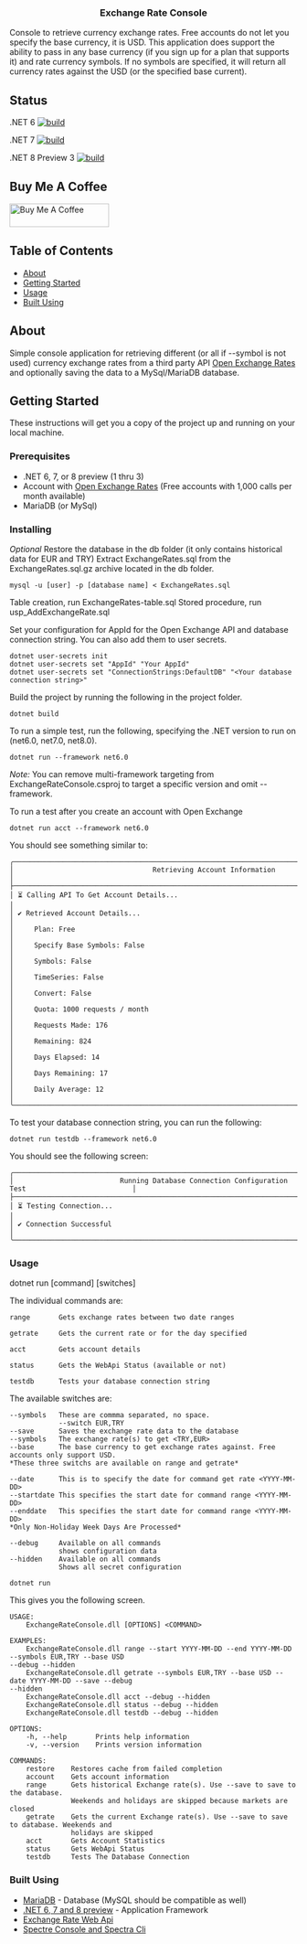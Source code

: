 <h3 align="center">Exchange Rate Console</h3>

<p>Console to retrieve currency exchange rates. Free accounts do not let you specify the base currency, it is USD. This application does support the ability to pass in any base currency (if you sign up for a plan that supports it) and rate currency symbols. If no symbols are specified, it will return all currency rates against the USD (or the specified base current).
    <br> 
</p>

## Status

.NET 6
[![build](https://github.com/dotnetdeveloperaz/ExchangeRateConsolev2/actions/workflows/dotnet6.yml/badge.svg?branch=main)](https://github.com/dotnetdeveloperaz/ExchangeRateConsolev2/actions/workflows/dotnet6.yml)

.NET 7
[![build](https://github.com/dotnetdeveloperaz/ExchangeRateConsolev2/actions/workflows/dotnet7.yml/badge.svg?branch=main)](https://github.com/dotnetdeveloperaz/ExchangeRateConsolev2/actions/workflows/dotnet7.yml)

.NET 8 Preview 3
[![build](https://github.com/dotnetdeveloperaz/ExchangeRateConsolev2/actions/workflows/dotnet8.yml/badge.svg?branch=main)](https://github.com/dotnetdeveloperaz/ExchangeRateConsolev2/actions/workflows/dotnet8.yml)

## Buy Me A Coffee
<a href="https://www.buymeacoffee.com/dotnetdev" target="_blank"><img src="https://cdn.buymeacoffee.com/buttons/default-orange.png" alt="Buy Me A Coffee" height="41" width="174"></a>

## Table of Contents
- [About](#about)
- [Getting Started](#getting_started)
- [Usage](#usage)
- [Built Using](#built_using)

## About <a name = "about"></a>

Simple console application for retrieving different (or all if --symbol is not used) currency exchange rates from a third party API <a target="_blank" href="https://openexchangerates.org/api/">Open Exchange Rates</a> and optionally saving the data to a MySql/MariaDB database.

## Getting Started <a name = "getting_started"></a>

These instructions will get you a copy of the project up and running on your local machine.

### Prerequisites

- .NET 6, 7, or 8 preview (1 thru 3)
- Account with <a target="_blank" href="https://openexchangerates.org/api/">Open Exchange Rates</a> (Free accounts with 1,000 calls per month available)
- MariaDB (or MySql)

### Installing

*Optional* Restore the database in the db folder (it only contains historical data for EUR and TRY)
Extract ExchangeRates.sql from the ExchangeRates.sql.gz archive located in the db folder.
```
mysql -u [user] -p [database name] < ExchangeRates.sql
```
Table creation, run ExchangeRates-table.sql
Stored procedure, run usp_AddExchangeRate.sql

Set your configuration for AppId for the Open Exchange API and database connection string. You can also add them to user secrets.
```
dotnet user-secrets init
dotnet user-secrets set "AppId" "Your AppId"
dotnet user-secrets set "ConnectionStrings:DefaultDB" "<Your database connection string>"
```

Build the project by running the following in the project folder.
``` 
dotnet build
``` 
To run a simple test, run the following, specifying the .NET version to run on (net6.0, net7.0, net8.0).
``` 
dotnet run --framework net6.0
```
*Note:* You can remove multi-framework targeting from ExchangeRateConsole.csproj to target a specific version and omit --framework.

To run a test after you create an account with Open Exchange
```
dotnet run acct --framework net6.0
```
You should see something similar to:
```
╭──────────────────────────────────────────────────────────────────────────────────────────────────╮
│                                  Retrieving Account Information                                  │
├──────────────────────────────────────────────────────────────────────────────────────────────────┤
│ ⏳ Calling API To Get Account Details...                                                         │
│ ✔ Retrieved Account Details...                                                                  │
│     Plan: Free                                                                                   │
│     Specify Base Symbols: False                                                                  │
│     Symbols: False                                                                               │
│     TimeSeries: False                                                                            │
│     Convert: False                                                                               │
│     Quota: 1000 requests / month                                                                 │
│     Requests Made: 176                                                                           │
│     Remaining: 824                                                                               │
│     Days Elapsed: 14                                                                             │
│     Days Remaining: 17                                                                           │
│     Daily Average: 12                                                                            │
╰──────────────────────────────────────────────────────────────────────────────────────────────────╯
```
To test your database connection string, you can run the following:
```
dotnet run testdb --framework net6.0
```
You should see the following screen:
```
╭──────────────────────────────────────────────────────────────────────────────────────────────────╮
│                          Running Database Connection Configuration Test                          │
├──────────────────────────────────────────────────────────────────────────────────────────────────┤
│ ⏳ Testing Connection...                                                                         │
│ ✔ Connection Successful                                                                         │
╰──────────────────────────────────────────────────────────────────────────────────────────────────╯
```

### Usage <a name="usage"></a>
dotnet run [command] [switches]

The individual commands are:
```
range       Gets exchange rates between two date ranges

getrate     Gets the current rate or for the day specified

acct        Gets account details

status      Gets the WebApi Status (available or not)

testdb      Tests your database connection string
```
The available switches are:
```
--symbols   These are commma separated, no space.
            --switch EUR,TRY
--save      Saves the exchange rate data to the database
--symbols   The exchange rate(s) to get <TRY,EUR>
--base      The base currency to get exchange rates against. Free accounts only support USD.
*These three switchs are available on range and getrate*

--date      This is to specify the date for command get rate <YYYY-MM-DD>
--startdate This specifies the start date for command range <YYYY-MM-DD>
--enddate   This specifies the start date for command range <YYYY-MM-DD>
*Only Non-Holiday Week Days Are Processed*

--debug     Available on all commands
            shows configuration data
--hidden    Available on all commands
            Shows all secret configuration            
```

```
dotnet run
```
This gives you the following screen.

```
USAGE:
    ExchangeRateConsole.dll [OPTIONS] <COMMAND>

EXAMPLES:
    ExchangeRateConsole.dll range --start YYYY-MM-DD --end YYYY-MM-DD --symbols EUR,TRY --base USD 
--debug --hidden
    ExchangeRateConsole.dll getrate --symbols EUR,TRY --base USD --date YYYY-MM-DD --save --debug 
--hidden
    ExchangeRateConsole.dll acct --debug --hidden
    ExchangeRateConsole.dll status --debug --hidden
    ExchangeRateConsole.dll testdb --debug --hidden

OPTIONS:
    -h, --help       Prints help information   
    -v, --version    Prints version information

COMMANDS:
    restore    Restores cache from failed completion                                                
    account    Gets account information                                                             
    range      Gets historical Exchange rate(s). Use --save to save to the database.                
               Weekends and holidays are skipped because markets are closed                         
    getrate    Gets the current Exchange rate(s). Use --save to save to database. Weekends and      
               holidays are skipped                                                                 
    acct       Gets Account Statistics                                                              
    status     Gets WebApi Status                                                                   
    testdb     Tests The Database Connection   
```

### Built Using <a name = "built_using"></a>

- [MariaDB](https://www.mariadb.com/) - Database (MySQL should be compatible as well)
- [.NET 6, 7 and 8 preview](https://https://dotnet.microsoft.com/) - Application Framework
- [Exchange Rate Web Api](https://openexchangerates.org/)
- [Spectre Console and Spectra Cli](https://spectreconsole.net/)
